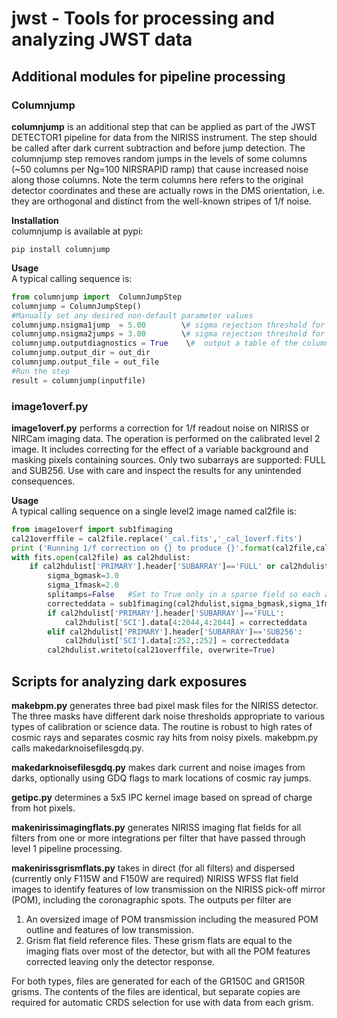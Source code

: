 # jwst - Tools for processing and analyzing JWST data

## Additional modules for pipeline processing
 
### Columnjump
<b>columnjump</b> is an additional step that can be applied as part of the JWST DETECTOR1 pipeline for data from the NIRISS instrument. The step should be called after dark current subtraction and before jump detection. The columnjump step removes random jumps in the levels of some columns (~50 columns per Ng=100 NIRSRAPID ramp) that cause increased noise along those columns. Note the term columns here refers to the original detector coordinates and these are actually rows in the DMS orientation, i.e. they are orthogonal and distinct from the well-known stripes of 1/f noise.

<b>Installation</b>  
columnjump is available at pypi: 
```
pip install columnjump
```
<b>Usage</b>  
A typical calling sequence is:  
```python
from columnjump import  ColumnJumpStep  
columnjump = ColumnJumpStep()  
#Manually set any desired non-default parameter values  
columnjump.nsigma1jump  = 5.00        \# sigma rejection threshold for one jump in the ramp  
columnjump.nsigma2jumps = 3.00        \# sigma rejection threshold for two jumps in the ramp  
columnjump.outputdiagnostics = True    \#  output a table of the columns corrected?  
columnjump.output_dir = out_dir  
columnjump.output_file = out_file  
#Run the step  
result = columnjump(inputfile)
```
### image1overf.py
<b>image1overf.py</b> performs a correction for 1/f readout noise on NIRISS or NIRCam imaging data. The operation is performed on the calibrated level 2 image. It includes correcting for the effect of a variable background and masking pixels containing sources. Only two subarrays are supported: FULL and SUB256. Use with care and inspect the results for any unintended consequences.

<b>Usage</b>  
A typical calling sequence on a single level2 image named cal2file is:  
```python
from image1overf import sub1fimaging
cal21overffile = cal2file.replace('_cal.fits','_cal_1overf.fits')
print ('Running 1/f correction on {} to produce {}'.format(cal2file,cal21overffile))
with fits.open(cal2file) as cal2hdulist:
    if cal2hdulist['PRIMARY'].header['SUBARRAY']=='FULL' or cal2hdulist['PRIMARY'].header['SUBARRAY']=='SUB256':
        sigma_bgmask=3.0
        sigma_1fmask=2.0
        splitamps=False   #Set to True only in a sparse field so each amplifier will be fit separately. 
        correcteddata = sub1fimaging(cal2hdulist,sigma_bgmask,sigma_1fmask,splitamps)
        if cal2hdulist['PRIMARY'].header['SUBARRAY']=='FULL':
            cal2hdulist['SCI'].data[4:2044,4:2044] = correcteddata  
        elif cal2hdulist['PRIMARY'].header['SUBARRAY']=='SUB256':
            cal2hdulist['SCI'].data[:252,:252] = correcteddata
        cal2hdulist.writeto(cal21overffile, overwrite=True)
```


## Scripts for analyzing dark exposures 

<b>makebpm.py</b> generates three bad pixel mask files for the NIRISS detector. 
The three masks have different dark noise thresholds appropriate to various types of calibration or science data.
The routine is robust to high rates of cosmic rays and separates cosmic ray hits from noisy pixels. makebpm.py calls makedarknoisefilesgdq.py.

<b>makedarknoisefilesgdq.py</b> makes dark current and noise images from darks, optionally using GDQ flags to mark locations of cosmic ray jumps.

<b>getipc.py</b> determines a 5x5 IPC kernel image based on spread of charge from hot pixels.

<b>makenirissimagingflats.py</b> generates NIRISS imaging flat fields for all filters from one or more integrations per filter that have passed through level 1 pipeline processing.

<b>makenirissgrismflats.py</b> takes in direct (for all filters) and dispersed (currently only F115W and F150W are required) NIRISS WFSS flat field images to identify features of low transmission on the NIRISS pick-off mirror (POM), including the coronagraphic spots. The outputs per filter are 
1. An oversized image of POM transmission including the measured POM outline and features of low transmission. 
2. Grism flat field reference files. These grism flats are equal to the imaging flats over most of the detector, but with all the POM features corrected leaving only the detector response.

For both types, files are generated for each of the GR150C and GR150R grisms. The contents of the files are identical, but separate copies are required for automatic CRDS selection for use with data from each grism.
 
